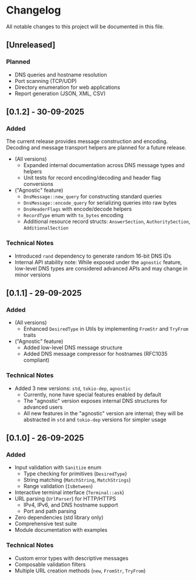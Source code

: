 # Changelog

All notable changes to this project will be documented in this file.

## [Unreleased]

### Planned
- DNS queries and hostname resolution
- Port scanning (TCP/UDP)
- Directory enumeration for web applications
- Report generation (JSON, XML, CSV)

## [0.1.2] - 30-09-2025
### Added 
The current release provides message construction and encoding. Decoding and message transport helpers are planned for a future release.
- (All versions)
  - Expanded internal documentation across DNS message types and helpers
  - Unit tests for record encoding/decoding and header flag conversions
- ("Agnostic" feature)
  - `DnsMessage::new_query` for constructing standard queries
  - `DnsMessage::encode_query` for serializing queries into raw bytes
  - `DnsHeaderFlags` with encode/decode helpers
  - `RecordType` enum with `to_bytes` encoding
  - Additional resource record structs: `AnswerSection`, `AuthoritySection`, `AdditionalSection`

### Technical Notes
- Introduced `rand` dependency to generate random 16-bit DNS IDs
- Internal API stability note:
  While exposed under the `agnostic` feature, low-level DNS types are considered advanced APIs and may change in minor versions

## [0.1.1] - 29-09-2025

### Added 
- (All versions)
  - Enhanced `DesiredType` in Utils by implementing `FromStr` and `TryFrom` traits
- ("Agnostic" feature)
  - Added low-level DNS message structure
  - Added DNS message compressor for hostnames (RFC1035 compliant)

### Technical Notes
- Added 3 new versions: `std`, `tokio-dep`, `agnostic`
  - Currently, none have special features enabled by default
  - The "agnostic" version exposes internal DNS structures for advanced users
  - All new features in the "agnostic" version are internal; they will be abstracted in `std` and `tokio-dep` versions for simpler usage

## [0.1.0] - 26-09-2025

### Added
- Input validation with `Sanitize` enum
  - Type checking for primitives (`DesiredType`)
  - String matching (`MatchString`, `MatchStrings`)
  - Range validation (`IsBetween`)
- Interactive terminal interface (`Terminal::ask`)
- URL parsing (`UrlParser`) for HTTP/HTTPS
  - IPv4, IPv6, and DNS hostname support
  - Port and path parsing
- Zero dependencies (std library only)
- Comprehensive test suite
- Module documentation with examples

### Technical Notes
- Custom error types with descriptive messages
- Composable validation filters
- Multiple URL creation methods (`new`, `FromStr`, `TryFrom`)
